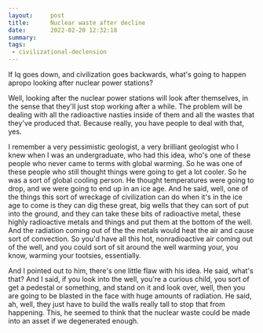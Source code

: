 ```yaml
---
layout:     post
title:      Nuclear waste after decline
date:       2022-02-20 12:32:18
summary:    
tags:
 - civilizational-declension
---
```


If Iq goes down, and civilization goes backwards, what's going to happen apropo looking after nuclear power stations? 

Well, looking after the nuclear power stations will look after themselves, in the sense that they'll just stop working after a while. The problem will be dealing with all the radioactive nasties inside of them and all the wastes that they've produced that. Because really, you have people to deal with that, yes.

I remember a very pessimistic geologist, a very brilliant geologist who I knew when I was an undergraduate, who had this idea, who's one of these people who never came to terms with global warming. So he was one of these people who still thought things were going to get a lot cooler. So he was a sort of global cooling person. He thought temperatures were going to drop, and we were going to end up in an ice age. And he said, well, one of the things this sort of wreckage of civilization can do when it's in the ice age to come is they can dig these great, big wells that they can sort of put into the ground, and they can take these bits of radioactive metal, these highly radioactive metals and things and put them at the bottom of the well. And the radiation coming out of the the metals would heat the air and cause sort of convection. So you'd have all this hot, nonradioactive air coming out of the well, and you could sort of sit around the well warming your, you know, warming your tootsies, essentially. 

And I pointed out to him, there's one little flaw with his idea. He said, what's that? And I said, if you look into the well, you're a curious child, you sort of get a pedestal or something, and stand on it and look over, well, then you are going to be blasted in the face with huge amounts of radiation. He said, ah, well, they just have to build the walls really tall to stop that from happening. This, he seemed to think that the nuclear waste could be made into an asset if we degenerated enough.